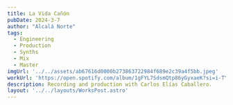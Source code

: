 ```yaml
---
title: La Vida Cañón
pubDate: 2024-3-7
author: "Alcalá Norte"
tags:
  - Engineering
  - Production
  - Synths
  - Mix
  - Master
imgUrl: '../../assets/ab67616d0000b273863722984f689e2c39a4f5bb.jpeg'
workUrl: 'https://open.spotify.com/album/1gFYL7SdsmQtp86yGyxaeK?si=i-TYW8ABRqG8LtIZKdpCSw'
description: Recording and production with Carlos Elías Caballero.
layout: '../../layouts/WorksPost.astro'
---
```


